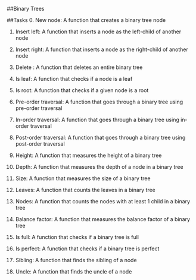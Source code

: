 ##Binary Trees

##Tasks
0. New node: A function that creates a binary tree node

1. Insert left: A function that inserts a node as the left-child of another node

2. Insert right: A function that inserts a node as the right-child of another node

3. Delete : A function that deletes an entire binary tree

4. Is leaf: A function that checks if a node is a leaf

5. Is root: A function that checks if a given node is a root

6. Pre-order traversal: A function that goes through a binary tree using pre-order traversal

7. In-order traversal: A function that goes through a binary tree using in-order traversal

8. Post-order traversal: A function that goes through a binary tree using post-order traversal

9. Height: A function that measures the height of a binary tree

10. Depth: A function that measures the depth of a node in a binary tree

11. Size: A function that measures the size of a binary tree

12. Leaves: A function that counts the leaves in a binary tree

13. Nodes: A function that counts the nodes with at least 1 child in a binary tree

14. Balance factor: A function that measures the balance factor of a binary tree

15. Is full: A function that checks if a binary tree is full

16. Is perfect: A function that checks if a binary tree is perfect

17. Sibling: A function that finds the sibling of a node

18. Uncle: A function that finds the uncle of a node
